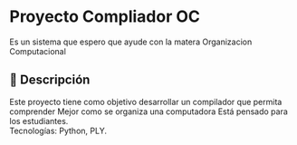 # Proyecto Compliador OC

Es un sistema que espero que ayude con la matera Organizacion Computacional

## 📌 Descripción
Este proyecto tiene como objetivo desarrollar un compilador que permita comprender 
Mejor como se organiza una computadora
Está pensado para los estudiantes.  
Tecnologías: Python, PLY.
